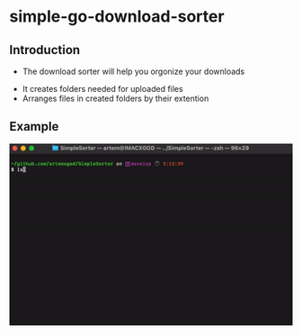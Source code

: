 # simple-go-download-sorter

## Introduction
- The download sorter will help you orgonize your downloads
* It creates folders needed for uploaded files
* Arranges files in created folders by their extention


## Example

![example_1](materials/sort_example.gif)